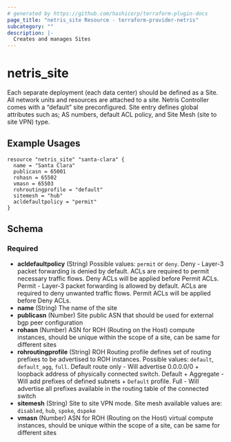 ```yaml
---
# generated by https://github.com/hashicorp/terraform-plugin-docs
page_title: "netris_site Resource - terraform-provider-netris"
subcategory: ""
description: |-
  Creates and manages Sites
---
```


# netris_site

Each separate deployment (each data center) should be defined as a Site. All network units and resources are attached to a site. Netris Controller comes with a “default” site preconfigured. Site entry defines global attributes such as; AS numbers, default ACL policy, and Site Mesh (site to site VPN) type.
## Example Usages

```hcl
resource "netris_site" "santa-clara" {
  name = "Santa Clara"
  publicasn = 65001
  rohasn = 65502
  vmasn = 65503
  rohroutingprofile = "default"
  sitemesh = "hub"
  acldefaultpolicy = "permit"
}
```


<!-- schema generated by tfplugindocs -->
## Schema

### Required

- **acldefaultpolicy** (String) Possible values: `permit` or `deny`. Deny - Layer-3 packet forwarding is denied by default. ACLs are required to permit necessary traffic flows. Deny ACLs will be applied before Permit ACLs. Permit - Layer-3 packet forwarding is allowed by default. ACLs are required to deny unwanted traffic flows. Permit ACLs will be applied before Deny ACLs.
- **name** (String) The name of the site
- **publicasn** (Number) Site public ASN that should be used for external bgp peer configuration
- **rohasn** (Number) ASN for ROH (Routing on the Host) compute instances, should be unique within the scope of a site, can be same for different sites
- **rohroutingprofile** (String) ROH Routing profile defines set of routing prefixes to be advertised to ROH instances. Possible values: `default`, `default_agg`, `full`. Default route only - Will advertise 0.0.0.0/0 + loopback address of physically connected switch. Default + Aggregate - Will add prefixes of defined subnets + `Default` profile. Full - Will advertise all prefixes available in the routing table of the connected switch
- **sitemesh** (String) Site to site VPN mode. Site mesh available values are: `disabled`, `hub`, `spoke`, `dspoke`
- **vmasn** (Number) ASN for ROH (Routing on the Host) virtual compute instances, should be unique within the scope of a site, can be same for different sites
